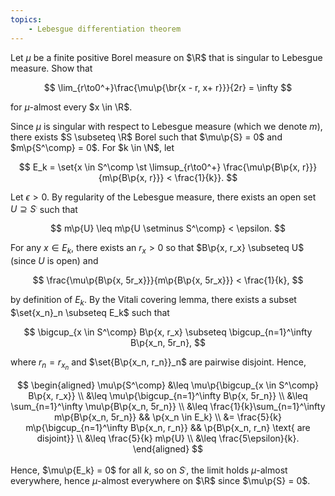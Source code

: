 ```yaml
---
topics:
    - Lebesgue differentiation theorem
---
```


<problem>

Let $\mu$ be a finite positive Borel measure on $\R$ that is singular to Lebesgue measure. Show that

$$
\lim_{r\to0^+}\frac{\mu\p{\br{x - r, x+ r}}}{2r}
    = \infty
$$

for $\mu$-almost every $x \in \R$.

</problem>

<solution>

Since $\mu$ is singular with respect to Lebesgue measure (which we denote $m$), there exists $S \subseteq \R$ Borel such that $\mu\p{S} = 0$ and $m\p{S^\comp} = 0$. For $k \in \N$, let

$$
E_k = \set{x \in S^\comp \st \limsup_{r\to0^+} \frac{\mu\p{B\p{x, r}}}{m\p{B\p{x, r}}} < \frac{1}{k}}.
$$

Let $\epsilon > 0$. By regularity of the Lebesgue measure, there exists an open set $U \supseteq S^\comp$ such that

$$
m\p{U}
    \leq m\p{U \setminus S^\comp}
    < \epsilon.
$$

For any $x \in E_k$, there exists an $r_x > 0$ so that $B\p{x, r_x} \subseteq U$ (since $U$ is open) and

$$
\frac{\mu\p{B\p{x, 5r_x}}}{m\p{B\p{x, 5r_x}}} < \frac{1}{k},
$$

by definition of $E_k$. By the Vitali covering lemma, there exists a subset $\set{x_n}_n \subseteq E_k$ such that

$$
\bigcup_{x \in S^\comp} B\p{x, r_x}
    \subseteq \bigcup_{n=1}^\infty B\p{x_n, 5r_n},
$$

where $r_n = r_{x_n}$ and $\set{B\p{x_n, r_n}}_n$ are pairwise disjoint. Hence,

$$
\begin{aligned}
    \mu\p{S^\comp}
        &\leq \mu\p{\bigcup_{x \in S^\comp} B\p{x, r_x}} \\
        &\leq \mu\p{\bigcup_{n=1}^\infty B\p{x, 5r_n}} \\
        &\leq \sum_{n=1}^\infty \mu\p{B\p{x_n, 5r_n}} \\
        &\leq \frac{1}{k}\sum_{n=1}^\infty m\p{B\p{x_n, 5r_n}}
            && \p{x_n \in E_k} \\
        &= \frac{5}{k} m\p{\bigcup_{n=1}^\infty B\p{x_n, r_n}}
            && \p{B\p{x_n, r_n} \text{ are disjoint}} \\
        &\leq \frac{5}{k} m\p{U} \\
        &\leq \frac{5\epsilon}{k}.
\end{aligned}
$$

Hence, $\mu\p{E_k} = 0$ for all $k$, so on $S^\comp$, the limit holds $\mu$-almost everywhere, hence $\mu$-almost everywhere on $\R$ since $\mu\p{S} = 0$.

</solution>
